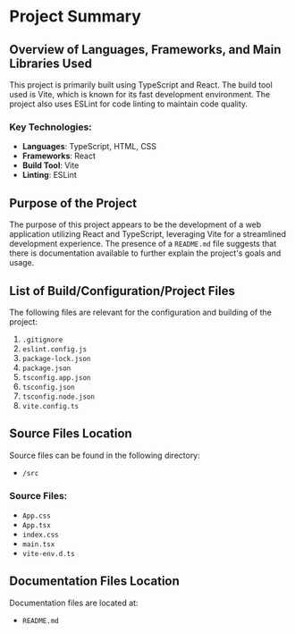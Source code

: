 # Project Summary

## Overview of Languages, Frameworks, and Main Libraries Used
This project is primarily built using TypeScript and React. The build tool used is Vite, which is known for its fast development environment. The project also uses ESLint for code linting to maintain code quality.

### Key Technologies:
- **Languages**: TypeScript, HTML, CSS
- **Frameworks**: React
- **Build Tool**: Vite
- **Linting**: ESLint

## Purpose of the Project
The purpose of this project appears to be the development of a web application utilizing React and TypeScript, leveraging Vite for a streamlined development experience. The presence of a `README.md` file suggests that there is documentation available to further explain the project's goals and usage.

## List of Build/Configuration/Project Files
The following files are relevant for the configuration and building of the project:

1. `.gitignore`
2. `eslint.config.js`
3. `package-lock.json`
4. `package.json`
5. `tsconfig.app.json`
6. `tsconfig.json`
7. `tsconfig.node.json`
8. `vite.config.ts`

## Source Files Location
Source files can be found in the following directory:
- `/src`

### Source Files:
- `App.css`
- `App.tsx`
- `index.css`
- `main.tsx`
- `vite-env.d.ts`

## Documentation Files Location
Documentation files are located at:
- `README.md`